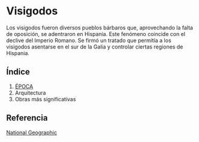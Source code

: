 # Visigodos

Los visigodos fueron diversos pueblos bárbaros que, aprovechando la falta de oposición, se adentraron en Hispania. Este fenómeno coincide con el declive del Imperio Romano. Se firmó un tratado que permitía a los visigodos asentarse en el sur de la Galia y controlar ciertas regiones de Hispania.

## Índice

1. [ÉPOCA](ÉPOCA.md)
2. Arquitectura
3. Obras más significativas

## Referencia
[National Geographic](https://www.nationalgeographic.com.es/)
